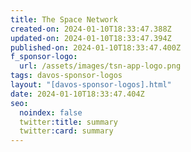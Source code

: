 ```yaml
---
title: The Space Network
created-on: 2024-01-10T18:33:47.388Z
updated-on: 2024-01-10T18:33:47.394Z
published-on: 2024-01-10T18:33:47.400Z
f_sponsor-logo:
  url: /assets/images/tsn-app-logo.png
tags: davos-sponsor-logos
layout: "[davos-sponsor-logos].html"
date: 2024-01-10T18:33:47.404Z
seo:
  noindex: false
  twitter:title: summary
  twitter:card: summary
---
```

